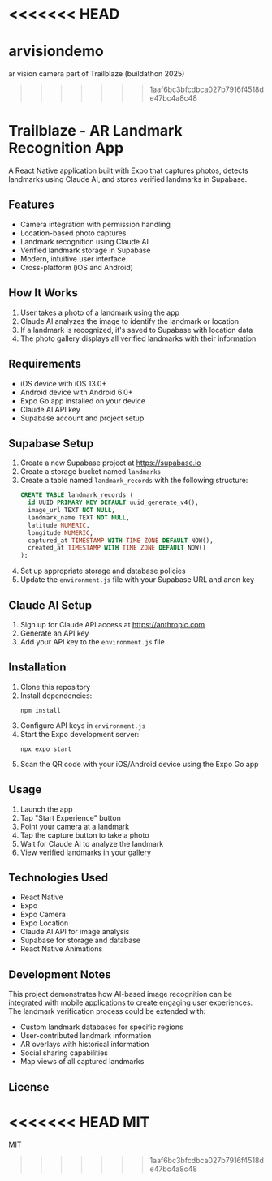 <<<<<<< HEAD
=======
# arvisiondemo
ar vision camera part of Trailblaze (buildathon 2025)

>>>>>>> 1aaf6bc3bfcdbca027b7916f4518de47bc4a8c48
# Trailblaze - AR Landmark Recognition App

A React Native application built with Expo that captures photos, detects landmarks using Claude AI, and stores verified landmarks in Supabase.

## Features

- Camera integration with permission handling
- Location-based photo captures
- Landmark recognition using Claude AI
- Verified landmark storage in Supabase
- Modern, intuitive user interface
- Cross-platform (iOS and Android)

## How It Works

1. User takes a photo of a landmark using the app
2. Claude AI analyzes the image to identify the landmark or location
3. If a landmark is recognized, it's saved to Supabase with location data
4. The photo gallery displays all verified landmarks with their information

## Requirements

- iOS device with iOS 13.0+
- Android device with Android 6.0+
- Expo Go app installed on your device
- Claude AI API key
- Supabase account and project setup

## Supabase Setup

1. Create a new Supabase project at https://supabase.io
2. Create a storage bucket named `landmarks`
3. Create a table named `landmark_records` with the following structure:
   ```sql
   CREATE TABLE landmark_records (
     id UUID PRIMARY KEY DEFAULT uuid_generate_v4(),
     image_url TEXT NOT NULL,
     landmark_name TEXT NOT NULL,
     latitude NUMERIC,
     longitude NUMERIC,
     captured_at TIMESTAMP WITH TIME ZONE DEFAULT NOW(),
     created_at TIMESTAMP WITH TIME ZONE DEFAULT NOW()
   );
   ```
4. Set up appropriate storage and database policies
5. Update the `environment.js` file with your Supabase URL and anon key

## Claude AI Setup

1. Sign up for Claude API access at https://anthropic.com
2. Generate an API key
3. Add your API key to the `environment.js` file

## Installation

1. Clone this repository
2. Install dependencies:
   ```
   npm install
   ```
3. Configure API keys in `environment.js`
4. Start the Expo development server:
   ```
   npx expo start
   ```
5. Scan the QR code with your iOS/Android device using the Expo Go app

## Usage

1. Launch the app
2. Tap "Start Experience" button
3. Point your camera at a landmark
4. Tap the capture button to take a photo
5. Wait for Claude AI to analyze the landmark
6. View verified landmarks in your gallery

## Technologies Used

- React Native
- Expo
- Expo Camera
- Expo Location
- Claude AI API for image analysis
- Supabase for storage and database
- React Native Animations

## Development Notes

This project demonstrates how AI-based image recognition can be integrated with mobile applications to create engaging user experiences. The landmark verification process could be extended with:

- Custom landmark databases for specific regions
- User-contributed landmark information
- AR overlays with historical information
- Social sharing capabilities
- Map views of all captured landmarks

## License

<<<<<<< HEAD
MIT 
=======
MIT 
>>>>>>> 1aaf6bc3bfcdbca027b7916f4518de47bc4a8c48
